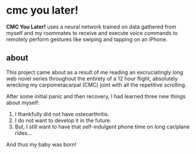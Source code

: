 # cmc you later!

**CMC You Later!** uses a neural network trained on data gathered from myself and my roommates to receive and execute voice commands to remotely perform gestures like swiping and tapping on an iPhone.

## about

This project came about as a result of me reading an excruciatingly long web novel series throughout the entirety of a 12 hour flight, absolutely wrecking my carpometacarpal (CMC) joint with all the repetitive scrolling.

After some initial panic and then recovery, I had learned three new things about myself:
1) I thankfully did not have osteoarthritis.
2) I do not want to develop it in the future.
3)  But, I still want to have that self-indulgent phone time on long car/plane rides...

And thus my baby was born!

